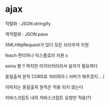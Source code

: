 
# ajax

직렬화 : JSON.stringify

역직렬화 : JSON.pase

XMLHttpRequest가 있다 모든 브라우저 지원

feach 편리하나 익스플로러 지원 x

axios 짱 !! 하지만 라이브러리라서 설치가 필요하다  

동일출처 원칙 CORS로 처리하자 ( 서버가 해주겠지... )

이미지는 동일출처 원칙은 적용 되지 않는다

자바스크립트 내의 자바스크립트 요청만 적용(?)
